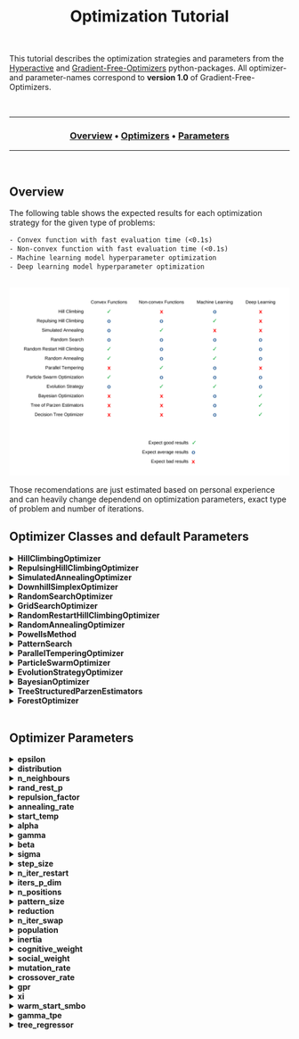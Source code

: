 <h1 align="center"> 
  Optimization Tutorial
</h1>

<br>

This tutorial describes the optimization strategies and parameters from the [Hyperactive](https://github.com/SimonBlanke/Hyperactive) and [Gradient-Free-Optimizers](https://github.com/SimonBlanke/Gradient-Free-Optimizers) python-packages. All optimizer- and parameter-names correspond to **version 1.0** of Gradient-Free-Optimizers.

<br>

---

<div align="center"><a name="menu"></a>
  <h3>
    <a href="https://github.com/SimonBlanke/optimization-tutorial#overview">Overview</a> •
    <a href="https://github.com/SimonBlanke/optimization-tutorial#optimizer-classes-and-default-parameters">Optimizers</a> •
    <a href="https://github.com/SimonBlanke/optimization-tutorial#optimizer-parameters">Parameters</a>
  </h3>
</div>

---

<br>

## Overview

The following table shows the expected results for each optimization strategy for the given type of problems:

    - Convex function with fast evaluation time (<0.1s)
    - Non-convex function with fast evaluation time (<0.1s)
    - Machine learning model hyperparameter optimization
    - Deep learning model hyperparameter optimization

<p align="center">
  <br>
  <img src="./docs/_images/optimizer_table.png" width="950">
  <br>
</p>
Those recomendations are just estimated based on personal experience and can heavily change dependend on optimization parameters, exact type of problem and number of iterations.


<br>

## Optimizer Classes and default Parameters

<details>
<summary><b> HillClimbingOptimizer</b></summary>
  
<br>
  
---
  
  
Hill climbing is a very basic optimization technique, that explores the search space only localy. It starts at an initial point, which is often chosen randomly and continues to move to positions with a better solution. It has no method against getting stuck in local optima.

**Available parameters:**
  - epsilon=0.05
  - distribution="normal"
  - n_neighbours=3
  - rand_rest_p=0

**Use cases/properties:**
  - Never as a first method of optimization
  - When you have a very good initial point to start from
  - If the search space is very simple and has few local optima or saddle points

---

</details>



<details>
<summary><b> RepulsingHillClimbingOptimizer</b></summary>
  
<br>
  
---
  
**Available parameters:**
  - epsilon=0.05
  - distribution="normal"
  - n_neighbours=3
  - rand_rest_p=0
  - repulsion_factor=3

**Use cases/properties:**
  - When you have a good initial point to start from

---
  
</details>



<details>
<summary><b> SimulatedAnnealingOptimizer</b></summary>

<br>

---
  
Simulated annealing chooses its next possible position similar to hill climbing, but it accepts worse results with a probability that decreases with time:

<p align="center">
  <a href="equation">
    <img src="https://latex.codecogs.com/gif.latex?p%20%3D%20exp%20%5Cleft%20%28%20-%5Cfrac%7B%5CDelta%20f_%7Bnorm%7D%7D%7BT%7D%20%5Cright%20%29">
  </a>
</p>

It simulates a temperature that decreases with each iteration, similar to a material cooling down. The following normalization is used to calculate the probability independent of the metric:

<p align="center">
  <a href="equation">
    <img src="https://latex.codecogs.com/gif.latex?%5CDelta%20f_%7Bnorm%7D%20%3D%20%5Cfrac%7Bf%28y%29%20-%20f%28y%29%7D%7Bf%28y%29%20&plus;%20f%28y%29%7D">
  </a>
</p>


**Available parameters:**
  - epsilon=0.05
  - distribution="normal"
  - n_neighbours=3
  - rand_rest_p=0
  - annealing_rate=0.975
  - start_temp=1

**Use cases/properties:**
- When you have a good initial point to start from, but expect the surrounding search space to be very complex
- Good as a second method of optimization

---
  
</details>



<details>
<summary><b> DownhillSimplexOptimizer</b></summary>
  
<br>

---
  
The downhill simplex optimization works by creating a polytope from n + 1 positions in the search space of n dimensions. This polytope is called a simplex, which
can alter its shape with the following steps:
  - reflecting
  - expanding
  - contracting
  - shrinking



**Available parameters:**
  - alpha=1,
  - gamma=2,
  - beta=0.5
  - sigma=0.5


---
  
</details>



<details>
<summary><b> RandomSearchOptimizer</b></summary>

<br>

---
  
The random search explores by choosing a new position at random after each iteration. Some random search implementations choose a new position within a large hypersphere around the current position. The implementation in hyperactive is purely random across the search space in each step.

**Use cases/properties:**
  - Very good as a first method of optimization or to start exploring the search space
  - For a short optimization run to get an acceptable solution

---
  
</details>



<details>
<summary><b> GridSearchOptimizer</b></summary>

<br>

---
  
The grid-search explores the search space one step at a time following a diagonal grid like structure. It does not take the score from the objective function into account, but follows the grid until the entire search space is explored.

**Available parameters:**
  - step_size=1
  
**Use cases/properties:**
  - Very good as a first method of optimization or to start exploring the search space

---
  
</details>




<details>
<summary><b> RandomRestartHillClimbingOptimizer</b></summary>

<br>

---
  
Random restart hill climbing works by starting a hill climbing search and jumping to a random new position after a number of iterations.

**Available parameters:**
  - epsilon=0.05
  - distribution="normal"
  - n_neighbours=3
  - rand_rest_p=0
  - n_iter_restart=10

**Use cases/properties:**
  - Good as a first method of optimization
  - For a short optimization run to get an acceptable solution

---
  
</details>



<details>
<summary><b> RandomAnnealingOptimizer</b></summary>
  
<br>

---
  
An algorithm that chooses a new position within a large hypersphere around the current position. This hypersphere gets smaller over time.

**Available parameters:**
  - epsilon=0.05
  - distribution="normal"
  - n_neighbours=3
  - rand_rest_p=0.03
  - annealing_rate=0.975
  - start_temp=1

**Use cases/properties:**
  - Disclaimer: I have not seen this algorithm before, but invented it myself. It seems to be a good alternative to the other random algorithms
  - Good as a first method of optimization
  - For a short optimization run to get an acceptable solution

---
  
</details>



<details>
<summary><b> PowellsMethod</b></summary>
  
<br>

---
  
This powell's method implementation works by optimizing each search space dimension at a time with a hill climbing algorithm.

**Available parameters:**
  - iters_p_dim=10

**Use cases/properties:**
  - 

---
  
</details>



<details>
<summary><b> PatternSearch</b></summary>
  
<br>

---
  
The pattern search creates a cross-like pattern that moves its center position to the best surrounding position or shrinks if no better position is available.

**Available parameters:**
  - n_positions=4
  - pattern_size=0.25
  - reduction=0.9

**Use cases/properties:**
  - 

---
  
</details>



<details>
<summary><b> ParallelTemperingOptimizer</b></summary>

<br>

---
  
Parallel Tempering initializes multiple simulated annealing searches with different temperatures and chooses to swap those temperatures with the following probability:


**Available parameters:**
  - population=10
  - n_iter_swap=10
  - rand_rest_p=0

**Use cases/properties:**
  - Not as dependend of a good initial position as simulated annealing
  - If you have enough time for many model evaluations

---
  
</details>



<details>
<summary><b> ParticleSwarmOptimizer</b></summary>

<br>

---
  
Particle swarm optimization works by initializing a number of positions at the same time and moving all of those closer to the best one after each iteration.

**Available parameters:**
  - population=10
  - inertia=0.5
  - cognitive_weight=0.5
  - social_weight=0.5
  - rand_rest_p=0

**Use cases/properties:**
  - If the search space is complex and large
  - If you have enough time for many model evaluations

---
  
</details>



<details>
<summary><b> EvolutionStrategyOptimizer</b></summary>

<br>

---
  
Evolution strategy mutates and combines the best individuals of a population across a number of generations without transforming them into an array of bits (like genetic algorithms) but uses the real values of the positions.

**Available parameters:**
  - population=10
  - mutation_rate=0.7
  - crossover_rate=0.3
  - rand_rest_p=0

**Use cases/properties:**
  - If the search space is very complex and large
  - If you have enough time for many model evaluations

---
  
</details>



<details>
<summary><b> BayesianOptimizer</b></summary>

<br>

---
  
Bayesian optimization chooses new positions by calculating the expected improvement of every position in the search space based on a gaussian process that trains on already evaluated positions.

**Available parameters:**
  - gpr=gaussian_process["gp_nonlinear"]
  - xi=0.03
  - warm_start_smbo=None
  - rand_rest_p=0

**Use cases/properties:**
  - If model evaluations take a long time
  - If you do not want to do many iterations
  - If your search space is not to big

---
  
</details>



<details>
<summary><b> TreeStructuredParzenEstimators</b></summary>

<br>

---
  
Tree of Parzen Estimators also chooses new positions by calculating the expected improvement. It does so by calculating the ratio of probability being among the best positions and the worst positions. Those probabilities are determined with a kernel density estimator, that is trained on alrady evaluated positions.

**Available parameters:**
  - gamma_tpe=0.5
  - warm_start_smbo=None
  - rand_rest_p=0

**Use cases/properties:**
  - If model evaluations take a long time
  - If you do not want to do many iterations
  - If your search space is not to big

---
  
</details>



<details>
<summary><b> ForestOptimizer</b></summary>

<br>

---
  
**Available parameters:**
  - tree_regressor="extra_tree"
  - xi=0.01
  - warm_start_smbo=None
  - rand_rest_p=0

---
  
</details>



<br>

## Optimizer Parameters


<details>
<summary><b> epsilon</b></summary>

<br>

---

When climbing to new positions epsilon determines how far the hill climbing based algorithm jumps from one position to the next points. Higher epsilon leads to longer jumps.

**available values:** float

**Used by:**
  - HillClimbingOptimizer
  - RepulsingHillClimbingOptimizer
  - SimulatedAnnealingOptimizer
  - RandomRestartHillClimbingOptimizer
  - RandomAnnealingOptimizer
  - ParallelTemperingOptimizer
  - ParticleSwarmOptimizer
  - EvolutionStrategyOptimizer

---
  
</details>



<details>
<summary><b> distribution</b></summary>

<br>

---
  
The mathematical distribution the algorithm draws samples from. 

**available values:** str; "normal", "laplace", "logistic", "gumbel"

**Used by:**
  - HillClimbingOptimizer
  - RepulsingHillClimbingOptimizer
  - SimulatedAnnealingOptimizer
  - RandomRestartHillClimbingOptimizer
  - RandomAnnealingOptimizer
  - ParallelTemperingOptimizer
  - ParticleSwarmOptimizer
  - EvolutionStrategyOptimizer

---
  
</details>



<details>
<summary><b> n_neighbours</b></summary>

<br>

---
  
The number of positions the algorithm explores from its current postion before jumping to the best one.

**available values:** int

**Used by:**
  - HillClimbingOptimizer
  - RepulsingHillClimbingOptimizer
  - SimulatedAnnealingOptimizer
  - RandomRestartHillClimbingOptimizer
  - RandomAnnealingOptimizer
  - ParallelTemperingOptimizer
  - ParticleSwarmOptimizer
  - EvolutionStrategyOptimizer

---
  
</details>



<details>
<summary><b> rand_rest_p</b></summary>

<br>

---
  
Probability for the optimization algorithm to jump to a random position in an iteration step.

**available values:** float; [0.0, ... ,0.5, ... ,1]

**Used by:**
  - HillClimbingOptimizer
  - RepulsingHillClimbingOptimizer
  - SimulatedAnnealingOptimizer
  - RandomRestartHillClimbingOptimizer
  - RandomAnnealingOptimizer
  - ParallelTemperingOptimizer
  - ParticleSwarmOptimizer
  - EvolutionStrategyOptimizer
  - BayesianOptimizer
  - TreeStructuredParzenEstimators
  - ForestOptimizer

---
  
</details>



<details>
<summary><b> repulsion_factor</b></summary>

<br>

---
  
If the algorithm does not find a better position the repulsion factor increases epsilon for the next jump.

**available values:** float

**Used by:**
  - RepulsingHillClimbingOptimizer

---
  
</details>



<details>
<summary><b> annealing_rate</b></summary>

<br>

---
  
Rate at which the temperatur-value of the algorithm decreases. An annealing rate above 1 increases the temperature over time.

**available values:** float; [0.0, ... ,0.5, ... ,1]

**Used by:**
  - SimulatedAnnealingOptimizer
  - RandomAnnealingOptimizer
  - ParallelTemperingOptimizer

---
  
</details>



<details>
<summary><b> start_temp</b></summary>

<br>

---
  
The start temperatur determines the probability for the algorithm to jump to a worse position.

**available values:** float

**Used by:**
  - SimulatedAnnealingOptimizer
  - RandomAnnealingOptimizer
  - ParallelTemperingOptimizer

---
  
</details>



<details>
<summary><b> alpha</b></summary>

<br>

---
  
Reflection parameter of the simplex algorithm.

**available values:** float

**Used by:**
  - DownhillSimplexOptimizer

---
  
</details>



<details>
<summary><b> gamma</b></summary>

<br>

---
  
Expansion parameter of the simplex algorithm.

**available values:** float

**Used by:**
  - DownhillSimplexOptimizer

---
  
</details>



<details>
<summary><b> beta</b></summary>

<br>

---
  
Contraction parameter of the simplex algorithm.

**available values:** float

**Used by:**
  - DownhillSimplexOptimizer

---
  
</details>



<details>
<summary><b> sigma</b></summary>

<br>

---
  
Shrinking parameter of the simplex algorithm.

**available values:** float

**Used by:**
  - DownhillSimplexOptimizer

---
  
</details>



<details>
<summary><b> step_size</b></summary>

<br>

---
  
The number of steps the grid search takes after each iteration. If this parameter is set to 3 the grid search won't select the next position, but the one it would normally select after 3 iterations. This way we get a sparse grid after the first pass through the search space. After the first pass is done the grid search starts at the beginning and does a second pass with the same step size. And a third pass after that.

**available values:** int

**Used by:**
  - GridSearchOptimizer

---
  
</details>



<details>
<summary><b> n_iter_restart</b></summary>

<br>

---
  
The number of iterations the algorithm performs before jumping to a random position.

**available values:** int

**Used by:**
  - RandomRestartHillClimbingOptimizer

---
  
</details>



<details>
<summary><b> iters_p_dim</b></summary>

<br>

---
  
Number of iterations per dimension of the search space. 

**available values:** int

**Used by:**
  - PowellsMethod

---
  
</details>



<details>
<summary><b> n_positions</b></summary>

<br>

---
  
Number of positions that the pattern contains.

**available values:** int

**Used by:**
  - PatternSearch

---
  
</details>



<details>
<summary><b> pattern_size</b></summary>

<br>

---
  
Size of the patterns in percentage of the size of the search space in the corresponding dimension.

**available values:** int

**Used by:**
  - PatternSearch

---
  
</details>



<details>
<summary><b> reduction</b></summary>

<br>

---
  
Factor to change the size of the pattern when no better position is found.

**available values:** int

**Used by:**
  - PatternSearch

---
  
</details>



<details>
<summary><b> n_iter_swap</b></summary>

<br>

---
  
The number of iterations the algorithm performs before switching temperatures of the individual optimizers in the population.

**available values:** int

**Used by:**
  - ParallelTemperingOptimizer

---
  
</details>



<details>
<summary><b> population</b></summary>

<br>
  
---

Size of the population for population-based optimization algorithms.

**available values:** float

**Used by:**
  - ParallelTemperingOptimizer
  - ParticleSwarmOptimizer
  - EvolutionStrategyOptimizer

---
  
</details>



<details>
<summary><b> inertia</b></summary>

<br>

---
  
The inertia of the movement of the individual optimizers in the population.

**available values:** float

**Used by:**
  - ParticleSwarmOptimizer

---
  
</details>



<details>
<summary><b> cognitive_weight</b></summary>

<br>

---
  
A factor of the movement towards the personal best position of the individual optimizers in the population.

**available values:** float

**Used by:**
  - ParticleSwarmOptimizer

---
  
</details>



<details>
<summary><b> social_weight</b></summary>

<br>

---
  
A factor of the movement towards the global best position of the individual optimizers in the population.

**available values:** float

**Used by:**
  - ParticleSwarmOptimizer

---
  
</details>



<details>
<summary><b> mutation_rate</b></summary>

<br>

---
  
Probability of an individual in the population to perform an hill climbing step.

**available values:** float

**Used by:**
  - EvolutionStrategyOptimizer

---
  
</details>



<details>
<summary><b> crossover_rate</b></summary>

<br>

---
  
Probability of an individual to perform a crossover with the best individual in the population.

**available values:** float

**Used by:**
  - EvolutionStrategyOptimizer

---
  
</details>



<details>
<summary><b> gpr</b></summary>

<br>

---
  
The access to the surrogate model class. Example surrogate model classes can be found in a separate
[repository](https://github.com/SimonBlanke/surrogate-models).

**available values:** class

**Used by:**
  - BayesianOptimizer

---
  
</details>



<details>
<summary><b> xi</b></summary>

<br>

---
  
Parameter for the expected uncertainty of the estimation.

**available values:** float

**Used by:**
  - BayesianOptimizer
  - ForestOptimizer

---
  
</details>



<details>
<summary><b> warm_start_smbo</b></summary>

<br>

---
  
Dataframe that contains the search data of a previous optimization run.

**available values:** dataframe

**Used by:**
  - BayesianOptimizer
  - TreeStructuredParzenEstimators
  - ForestOptimizer

---
  
</details>



<details>
<summary><b> gamma_tpe</b></summary>

<br>

---
  
Separates the explored positions into good and bad.

**available values:** float; [0.0, ... ,0.5, ... ,1]

**Used by:**
  - TreeStructuredParzenEstimators

---
  
</details>



<details>
<summary><b> tree_regressor</b></summary>

<br>

---
  
The access to the surrogate model class. Example surrogate model classes can be found in a separate
[repository](https://github.com/SimonBlanke/surrogate-models).

**available values:** class

**Used by:**
  - ForestOptimizer

---
  
</details>

